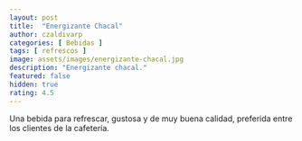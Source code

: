 ```yaml
---
layout: post
title:  "Energizante Chacal"
author: czaldivarp
categories: [ Bebidas ]
tags: [ refrescos ]
image: assets/images/energizante-chacal.jpg
description: "Energizante chacal."
featured: false
hidden: true
rating: 4.5
---
```


Una bebida para refrescar, gustosa y de muy buena calidad, preferida entre los clientes de la cafetería.